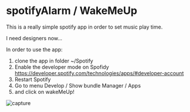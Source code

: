 spotifyAlarm / WakeMeUp
===============

This is a really simple spotify app in order to set music play time.

I need designers now...


In order to use the app:


1.  clone the app in folder ~/Spotify
2.  Enable the developer mode on Spofidy https://developer.spotify.com/technologies/apps/#developer-account
3.  Restart Spotify
4.  Go to menu Develop / Show bundle Manager / Apps 
5.  and click on wakeMeUp!


![capture](https://raw2.github.com/descl/spotifyAlarm/master/capture.png)
